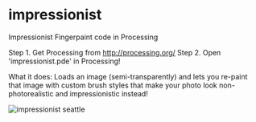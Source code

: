 impressionist
=============

Impressionist Fingerpaint code in Processing

Step 1. Get Processing from http://processing.org/ 
Step 2. Open 'impressionist.pde' in Processing!

What it does:
Loads an image (semi-transparently) and lets you re-paint that image with custom brush styles that make your photo look non-photorealistic and impressionistic instead!

![impressionist seattle](http://farm9.staticflickr.com/8434/7592757982_bea951efdc_o.png "Impressionist Seattle")
